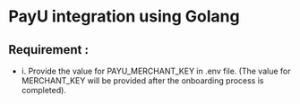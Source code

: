 # PayU integration using Golang 

## Requirement : 
 
* i.  Provide the value for PAYU_MERCHANT_KEY in .env file. (The value for MERCHANT_KEY will be provided after the onboarding process is completed).
      
     
  



  
    